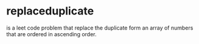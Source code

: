 # replaceduplicate
is a leet code problem that replace the duplicate form an array of numbers that are ordered in ascending order.
